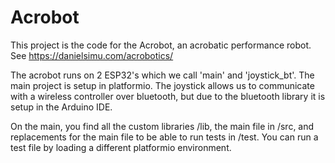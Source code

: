 # Acrobot

This project is the code for the Acrobot, an acrobatic performance robot. See https://danielsimu.com/acrobotics/

The acrobot runs on 2 ESP32's which we call 'main' and 'joystick_bt'. The main project is setup in platformio. The joystick allows us to communicate with a wireless controller over bluetooth, but due to the bluetooth library it is setup in the Arduino IDE.

On the main, you find all the custom libraries /lib, the main file in /src, and replacements for the main file to be able to run tests in /test. You can run a test file by loading a different platformio environment.
